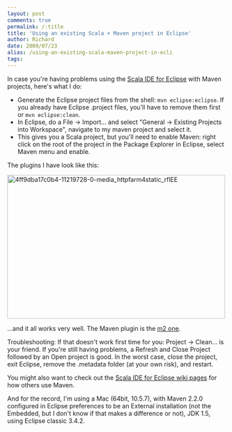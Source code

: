 ```yaml
---
layout: post
comments: true
permalink: /:title
title: 'Using an existing Scala + Maven project in Eclipse'
author: Richard
date: 2009/07/23
alias: /using-an-existing-scala-maven-project-in-ecli
tags:
---
```


In case you're having problems using the [Scala IDE for Eclipse][] with
Maven projects, here's what I do:

-   Generate the Eclipse project files from the shell:
    `mvn eclipse:eclipse`. If you already have Eclipse .project files,
    you'll have to remove them first or `mvn eclipse:clean`.
-   In Eclipse, do a File -\> Import... and select "General -\> Existing
    Projects into Workspace", navigate to my maven project and select
    it.
-   This gives you a Scala project, but you'll need to enable Maven:
    right click on the root of the project in the Package Explorer in
    Eclipse, select Maven menu and enable.


The plugins I have look like this:

<a href="https://www.flickr.com/photos/d6y/16150791926" title="4ff9dba17c0b4-11219728-0-media_httpfarm4static_rflEE by Richard Dallaway, on Flickr"><img src="https://farm9.staticflickr.com/8579/16150791926_b4dd7e0e33_o.jpg" width="500" height="330" alt="4ff9dba17c0b4-11219728-0-media_httpfarm4static_rflEE"></a>

...and it all works very well. The Maven plugin is the [m2 one][].

Troubleshooting: If that doesn't work first time for you: Project -\>
Clean... is your friend. If you're still having problems, a Refresh and
Close Project followed by an Open project is good. In the worst case,
close the project, exit Eclipse, remove the .metadata folder (at your
own risk), and restart.

You might also want to check out the [Scala IDE for Eclipse wiki
pages][] for how others use Maven.

And for the record, I'm using a Mac (64bit, 10.5.7), with Maven 2.2.0
configured in Eclipse preferences to be an External installation (not
the Embedded, but I don't know if that makes a difference or not), JDK
1.5, using Eclipse classic 3.4.2.


  [Scala IDE for Eclipse]: http://www.scala-lang.org/node/94
  [m2 one]: http://m2eclipse.codehaus.org/index.html
  [Scala IDE for Eclipse wiki pages]: http://lampsvn.epfl.ch/trac/scala/wiki/ScalaIDEForEclipse

